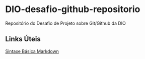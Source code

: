 # DIO-desafio-github-repositorio
Repositório do Desafio de Projeto sobre Git/Github da DIO

## Links Úteis
[Sintaxe Básica Markdown](https://www.markdownguide.org/basic-syntax/)
